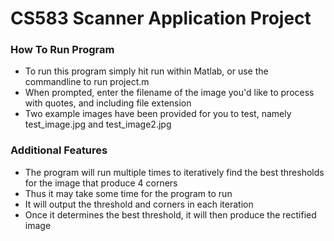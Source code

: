 # CS583 Scanner Application Project

### How To Run Program
- To run this program simply hit run within Matlab, or use the commandline to run project.m
- When prompted, enter the filename of the image you'd like to process with quotes, and including file extension
- Two example images have been provided for you to test, namely test_image.jpg and test_image2.jpg

### Additional Features
- The program will run multiple times to iteratively find the best thresholds for the image that produce 4 corners
- Thus it may take some time for the program to run
- It will output the threshold and corners in each iteration
- Once it determines the best threshold, it will then produce the rectified image
